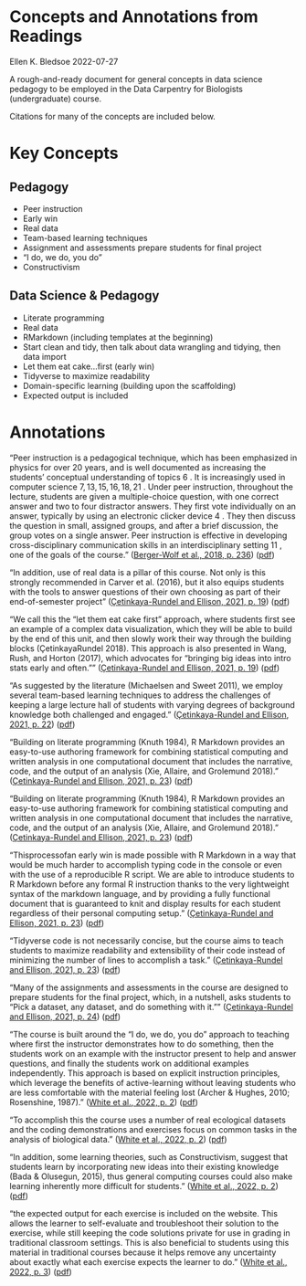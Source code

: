 Concepts and Annotations from Readings
================
Ellen K. Bledsoe
2022-07-27

A rough-and-ready document for general concepts in data science pedagogy
to be employed in the Data Carpentry for Biologists (undergraduate)
course.

Citations for many of the concepts are included below.

# Key Concepts

## Pedagogy

-   Peer instruction
-   Early win
-   Real data
-   Team-based learning techniques
-   Assignment and assessments prepare students for final project
-   “I do, we do, you do”
-   Constructivism

## Data Science & Pedagogy

-   Literate programming
-   Real data
-   RMarkdown (including templates at the beginning)
-   Start clean and tidy, then talk about data wrangling and tidying,
    then data import
-   Let them eat cake…first (early win)
-   Tidyverse to maximize readability
-   Domain-specific learning (building upon the scaffolding)
-   Expected output is included

# Annotations

“Peer instruction is a pedagogical technique, which has been emphasized
in physics for over 20 years, and is well documented as increasing the
students’ conceptual understanding of topics
6
. It is increasingly used in computer science
7, 13, 15, 16, 18, 21
. Under peer instruction, throughout the lecture, students are given a
multiple-choice question, with one correct answer and two to four
distractor answers. They first vote individually on an answer, typically
by using an electronic clicker device
4
. They then discuss the question in small, assigned groups, and after a
brief discussion, the group votes on a single answer. Peer instruction
is effective in developing cross-disciplinary communication skills in an
interdisciplinary setting
11
, one of the goals of the course.” ([Berger-Wolf et al., 2018,
p. 236](zotero://select/groups/4541885/items/F25JMISG))
([pdf](zotero://open-pdf/groups/4541885/items/K95REKGI?page=4&annotation=LTWSKRHJ))

“In addition, use of real data is a pillar of this course. Not only is
this strongly recommended in Carver et al. (2016), but it also equips
students with the tools to answer questions of their own choosing as
part of their end-of-semester project” ([Çetinkaya-Rundel and Ellison,
2021, p. 19](zotero://select/groups/4541885/items/7V3GCIQK))
([pdf](zotero://open-pdf/groups/4541885/items/7Z5XJLCJ?page=5&annotation=GMBH3K8W))

“We call this the “let them eat cake first” approach, where students
first see an example of a complex data visualization, which they will be
able to build by the end of this unit, and then slowly work their way
through the building blocks (ÇetinkayaRundel 2018). This approach is
also presented in Wang, Rush, and Horton (2017), which advocates for
“bringing big ideas into intro stats early and often.””
([Çetinkaya-Rundel and Ellison, 2021,
p. 19](zotero://select/groups/4541885/items/7V3GCIQK))
([pdf](zotero://open-pdf/groups/4541885/items/7Z5XJLCJ?page=5&annotation=GMNP8NDU))

“As suggested by the literature (Michaelsen and Sweet 2011), we employ
several team-based learning techniques to address the challenges of
keeping a large lecture hall of students with varying degrees of
background knowledge both challenged and engaged.” ([Çetinkaya-Rundel
and Ellison, 2021,
p. 22](zotero://select/groups/4541885/items/7V3GCIQK))
([pdf](zotero://open-pdf/groups/4541885/items/7Z5XJLCJ?page=8&annotation=UD4AGDIB))

“Building on literate programming (Knuth 1984), R Markdown provides an
easy-to-use authoring framework for combining statistical computing and
written analysis in one computational document that includes the
narrative, code, and the output of an analysis (Xie, Allaire, and
Grolemund 2018).” ([Çetinkaya-Rundel and Ellison, 2021,
p. 23](zotero://select/groups/4541885/items/7V3GCIQK))
([pdf](zotero://open-pdf/groups/4541885/items/7Z5XJLCJ?page=9&annotation=YUG9VWFW))

“Building on literate programming (Knuth 1984), R Markdown provides an
easy-to-use authoring framework for combining statistical computing and
written analysis in one computational document that includes the
narrative, code, and the output of an analysis (Xie, Allaire, and
Grolemund 2018).” ([Çetinkaya-Rundel and Ellison, 2021,
p. 23](zotero://select/groups/4541885/items/7V3GCIQK))
([pdf](zotero://open-pdf/groups/4541885/items/7Z5XJLCJ?page=9&annotation=YUG9VWFW))

“Thisprocessofan early win is made possible with R Markdown in a way
that would be much harder to accomplish typing code in the console or
even with the use of a reproducible R script. We are able to introduce
students to R Markdown before any formal R instruction thanks to the
very lightweight syntax of the markdown language, and by providing a
fully functional document that is guaranteed to knit and display results
for each student regardless of their personal computing setup.”
([Çetinkaya-Rundel and Ellison, 2021,
p. 23](zotero://select/groups/4541885/items/7V3GCIQK))
([pdf](zotero://open-pdf/groups/4541885/items/7Z5XJLCJ?page=9&annotation=JKFTTHQG))

“Tidyverse code is not necessarily concise, but the course aims to teach
students to maximize readability and extensibility of their code instead
of minimizing the number of lines to accomplish a task.”
([Çetinkaya-Rundel and Ellison, 2021,
p. 23](zotero://select/groups/4541885/items/7V3GCIQK))
([pdf](zotero://open-pdf/groups/4541885/items/7Z5XJLCJ?page=9&annotation=MGJQLEBM))

“Many of the assignments and assessments in the course are designed to
prepare students for the final project, which, in a nutshell, asks
students to “Pick a dataset, any dataset, and do something with it.””
([Çetinkaya-Rundel and Ellison, 2021,
p. 24](zotero://select/groups/4541885/items/7V3GCIQK))
([pdf](zotero://open-pdf/groups/4541885/items/7Z5XJLCJ?page=10&annotation=HXI6RGFQ))

“The course is built around the “I do, we do, you do” approach to
teaching where first the instructor demonstrates how to do something,
then the students work on an example with the instructor present to help
and answer questions, and finally the students work on additional
examples independently. This approach is based on explicit instruction
principles, which leverage the benefits of active-learning without
leaving students who are less comfortable with the material feeling lost
(Archer & Hughes, 2010; Rosenshine, 1987).” ([White et al., 2022,
p. 2](zotero://select/groups/4541885/items/TRFBCJPS))
([pdf](zotero://open-pdf/groups/4541885/items/7ADHIBNM?page=2&annotation=Q9MN73U3))

“To accomplish this the course uses a number of real ecological datasets
and the coding demonstrations and exercises focus on common tasks in the
analysis of biological data.” ([White et al., 2022,
p. 2](zotero://select/groups/4541885/items/TRFBCJPS))
([pdf](zotero://open-pdf/groups/4541885/items/7ADHIBNM?page=2&annotation=GJ9BABHD))

“In addition, some learning theories, such as Constructivism, suggest
that students learn by incorporating new ideas into their existing
knowledge (Bada & Olusegun, 2015), thus general computing courses could
also make learning inherently more difficult for students.” ([White et
al., 2022, p. 2](zotero://select/groups/4541885/items/TRFBCJPS))
([pdf](zotero://open-pdf/groups/4541885/items/7ADHIBNM?page=2&annotation=TJB2A3NM))

“the expected output for each exercise is included on the website. This
allows the learner to self-evaluate and troubleshoot their solution to
the exercise, while still keeping the code solutions private for use in
grading in traditional classroom settings. This is also beneficial to
students using this material in traditional courses because it helps
remove any uncertainty about exactly what each exercise expects the
learner to do.” ([White et al., 2022,
p. 3](zotero://select/groups/4541885/items/TRFBCJPS))
([pdf](zotero://open-pdf/groups/4541885/items/7ADHIBNM?page=3&annotation=VQR9G3TG))
